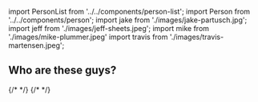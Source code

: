 import PersonList from '../../components/person-list';
import Person from '../../components/person';
import jake from './images/jake-partusch.jpg';
import jeff from './images/jeff-sheets.jpeg';
import mike from './images/mike-plummer.jpeg'
import travis from './images/travis-martensen.jpeg';

## Who are these guys?

<PersonList>
  <Person avatar={jake} name="Jake Partusch" twitter="JakePartusch" title="Principal Technologist" key="jake" />
  {/* <Person avatar={jeff} name="Jeff Sheets" twitter="sheetsj" title="VP Technology" key="jeff" /> */}
  <Person avatar={mike} name="Mike Plummer" twitter="plummer_mike" title="Principal Technologist" key="mike" />
  {/* <Person avatar={travis} name="Travis Martensen" twitter="tmartensen" title="Chief Technologist" key="Travis" /> */}
</PersonList>
